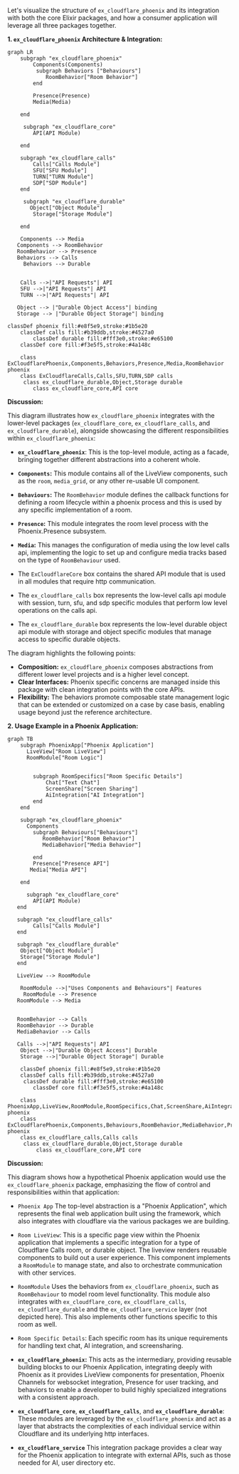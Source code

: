 Let's visualize the structure of `ex_cloudflare_phoenix` and its integration with both the core Elixir packages, and how a consumer application will leverage all three packages together.

**1. `ex_cloudflare_phoenix` Architecture & Integration:**

```mermaid
graph LR
    subgraph "ex_cloudflare_phoenix"
        Components(Components)
         subgraph Behaviors ["Behaviours"]
            RoomBehavior["Room Behavior"]
        end
        
        Presence(Presence)
        Media(Media)
        
    end
    
     subgraph "ex_cloudflare_core"
        API(API Module)
         
    end

    subgraph "ex_cloudflare_calls"
        Calls["Calls Module"]
        SFU["SFU Module"]
        TURN["TURN Module"]
        SDP["SDP Module"]
    end

     subgraph "ex_cloudflare_durable"
       Object["Object Module"]
        Storage["Storage Module"]

    end

    Components --> Media
   Components --> RoomBehavior
   RoomBehavior --> Presence
   Behaviors --> Calls
     Behaviors --> Durable
   
    
    Calls -->|"API Requests"| API
    SFU -->|"API Requests"| API
    TURN -->|"API Requests"| API

   Object --> |"Durable Object Access"| binding
   Storage --> |"Durable Object Storage"| binding

classDef phoenix fill:#e8f5e9,stroke:#1b5e20
    classDef calls fill:#b39ddb,stroke:#4527a0
        classDef durable fill:#fff3e0,stroke:#e65100
    classDef core fill:#f3e5f5,stroke:#4a148c

    class ExCloudflarePhoenix,Components,Behaviors,Presence,Media,RoomBehavior phoenix
    class ExCloudflareCalls,Calls,SFU,TURN,SDP calls
     class ex_cloudflare_durable,Object,Storage durable
        class ex_cloudflare_core,API core
```

**Discussion:**

This diagram illustrates how `ex_cloudflare_phoenix` integrates with the lower-level packages (`ex_cloudflare_core`, `ex_cloudflare_calls`, and `ex_cloudflare_durable`), alongside showcasing the different responsibilities within `ex_cloudflare_phoenix`:

*   **`ex_cloudflare_phoenix`**: This is the top-level module, acting as a facade, bringing together different abstractions into a coherent whole.
*  **`Components`:** This module contains all of the LiveView components, such as the `room`, `media_grid`, or any other re-usable UI component.
*   **`Behaviours`:** The `RoomBehavior` module defines the callback functions for defining a room lifecycle within a phoenix process and this is used by any specific implementation of a room.
*   **`Presence`:** This module integrates the room level process with the Phoenix.Presence subsystem.
*   **`Media`:** This manages the configuration of media using the low level calls api, implementing the logic to set up and configure media tracks based on the type of `RoomBehaviour` used.

* The `ExCloudflareCore` box contains the shared API module that is used in all modules that require http communication.

*   The `ex_cloudflare_calls` box represents the low-level calls api module with session, turn, sfu, and sdp specific modules that perform low level operations on the calls api.

*   The `ex_cloudflare_durable` box represents the low-level durable object api module with storage and object specific modules that manage access to specific durable objects.

The diagram highlights the following points:

*   **Composition:**  `ex_cloudflare_phoenix` composes abstractions from different lower level projects and is a higher level concept.
*   **Clear Interfaces:** Phoenix specific concerns are managed inside this package with clean integration points with the core APIs.
*   **Flexibility:**  The behaviors promote composable state management logic that can be extended or customized on a case by case basis, enabling usage beyond just the reference architecture.

**2. Usage Example in a Phoenix Application:**

```mermaid
graph TB
    subgraph PhoenixApp["Phoenix Application"]
      LiveView["Room LiveView"]
      RoomModule["Room Logic"]
        
        
        subgraph RoomSpecifics["Room Specific Details"]
            Chat["Text Chat"]
            ScreenShare["Screen Sharing"]
            AiIntegration["AI Integration"]
        end
    end
    
    subgraph "ex_cloudflare_phoenix"
      Components
        subgraph Behaviours["Behaviours"]
           RoomBehavior["Room Behavior"]
           MediaBehavior["Media Behavior"]

        end
        Presence["Presence API"]
       Media["Media API"]
        
    end
    
      subgraph "ex_cloudflare_core"
        API(API Module)
   end
   
   subgraph "ex_cloudflare_calls"
        Calls["Calls Module"]
   end
   
   subgraph "ex_cloudflare_durable"
    Object["Object Module"]
    Storage["Storage Module"]
   end

   LiveView --> RoomModule
   
    RoomModule -->|"Uses Components and Behaviours"| Features
     RoomModule --> Presence
   RoomModule --> Media
    
   
   RoomBehavior --> Calls
   RoomBehavior --> Durable
   MediaBehavior --> Calls
    
   Calls -->|"API Requests"| API
    Object -->|"Durable Object Access"| Durable
    Storage -->|"Durable Object Storage"| Durable
    
    classDef phoenix fill:#e8f5e9,stroke:#1b5e20
    classDef calls fill:#b39ddb,stroke:#4527a0
     classDef durable fill:#fff3e0,stroke:#e65100
        classDef core fill:#f3e5f5,stroke:#4a148c

    class PhoenixApp,LiveView,RoomModule,RoomSpecifics,Chat,ScreenShare,AiIntegration phoenix
    class ExCloudflarePhoenix,Components,Behaviours,RoomBehavior,MediaBehavior,Presence,Media phoenix
    class ex_cloudflare_calls,Calls calls
     class ex_cloudflare_durable,Object,Storage durable
         class ex_cloudflare_core,API core

```

**Discussion:**

This diagram shows how a hypothetical Phoenix application would use the `ex_cloudflare_phoenix` package, emphasizing the flow of control and responsibilities within that application:

*  `Phoenix App` The top-level abstraction is a "Phoenix Application", which represents the final web application built using the framework, which also integrates with cloudflare via the various packages we are building.

* `Room LiveView`: This is a specific page view within the Phoenix application that implements a specific integration for a type of Cloudflare Calls room, or durable object. The liveview renders reusable components to build out a user experience. This component implements a `RoomModule` to manage state, and also to orchestrate communication with other services.

*  `RoomModule` Uses the behaviors from `ex_cloudflare_phoenix`, such as `RoomBehaviour` to model room level functionality. This module also integrates with `ex_cloudflare_core`, `ex_cloudflare_calls`, `ex_cloudflare_durable` and the `ex_cloudflare_service` layer (not depicted here). This also implements other functions specific to this room as well.

*  `Room Specific Details`: Each specific room has its unique requirements for handling text chat, AI integration, and screensharing.

*   **`ex_cloudflare_phoenix`:** This acts as the intermediary, providing reusable building blocks to our Phoenix Application, integrating deeply with Phoenix as it provides LiveView components for presentation, Phoenix Channels for websocket integration, Presence for user tracking, and behaviors to enable a developer to build highly specialized integrations with a consistent approach.
*   **`ex_cloudflare_core`**, **`ex_cloudflare_calls`**, and **`ex_cloudflare_durable`**: These modules are leveraged by the `ex_cloudflare_phoenix` and act as a layer that abstracts the complexities of each individual service within Cloudflare and its underlying http interfaces.
*  **`ex_cloudflare_service`** This integration package provides a clear way for the Phoenix application to integrate with external APIs, such as those needed for AI, user directory etc.

